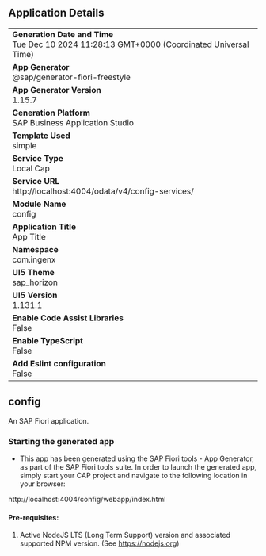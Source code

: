 ## Application Details
|               |
| ------------- |
|**Generation Date and Time**<br>Tue Dec 10 2024 11:28:13 GMT+0000 (Coordinated Universal Time)|
|**App Generator**<br>@sap/generator-fiori-freestyle|
|**App Generator Version**<br>1.15.7|
|**Generation Platform**<br>SAP Business Application Studio|
|**Template Used**<br>simple|
|**Service Type**<br>Local Cap|
|**Service URL**<br>http://localhost:4004/odata/v4/config-services/|
|**Module Name**<br>config|
|**Application Title**<br>App Title|
|**Namespace**<br>com.ingenx|
|**UI5 Theme**<br>sap_horizon|
|**UI5 Version**<br>1.131.1|
|**Enable Code Assist Libraries**<br>False|
|**Enable TypeScript**<br>False|
|**Add Eslint configuration**<br>False|

## config

An SAP Fiori application.

### Starting the generated app

-   This app has been generated using the SAP Fiori tools - App Generator, as part of the SAP Fiori tools suite.  In order to launch the generated app, simply start your CAP project and navigate to the following location in your browser:

http://localhost:4004/config/webapp/index.html

#### Pre-requisites:

1. Active NodeJS LTS (Long Term Support) version and associated supported NPM version.  (See https://nodejs.org)


